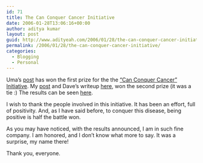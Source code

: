 ```yaml
---
id: 71
title: The Can Conquer Cancer Initiative
date: 2006-01-28T13:06:16+00:00
author: aditya kumar
layout: post
guid: http://www.adityeah.com/2006/01/28/the-can-conquer-cancer-initiative/
permalink: /2006/01/28/the-can-conquer-cancer-initiative/
categories:
  - Blogging
  - Personal
---
```

Uma&#8217;s [post](http://indianwriting.blogspot.com/2005/12/in-hospital-lift.html) has won the first prize for the the [&#8220;Can Conquer Cancer&#8221; Initiative](http://connexionsonline.biz/conxw/ican/). My [post](http://www.adityeah.com/2005/12/15/will-power/) and Dave&#8217;s writeup [here](http://www.preservationrecords.com/blog/entry.asp?ENTRY_ID=144), won the second prize (it was a tie :) The results can be seen [here](http://connexionsonline.biz/conxw/ican/index.php?cccid=results).  
  
I wish to thank the people involved in this initiative. It has been an effort, full of positivity. And, as I have said before, to conquer this disease, being positive is half the battle won.  
  
As you may have noticed, with the results announced, I am in such fine company. I am honored, and I don&#8217;t know what more to say. It was a surprise, my name there!  
  
Thank you, everyone.